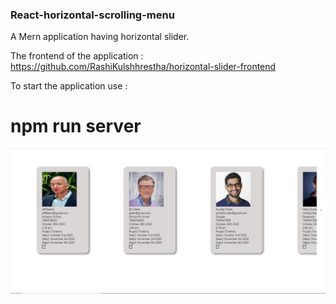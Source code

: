 ### React-horizontal-scrolling-menu ###

A Mern application having horizontal slider.

The frontend of the application : https://github.com/RashiKulshhrestha/horizontal-slider-frontend

To start the application use : 
# npm run server #


![Screenshot](122.PNG)